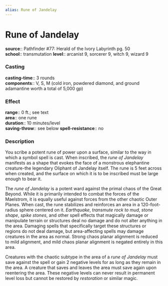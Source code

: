 ```yaml
---
alias: Rune of Jandelay
---
```


# Rune of Jandelay 

**source**:: Pathfinder \#77: Herald of the Ivory Labyrinth pg. 50  
**school**:: transmutation
**level**:: arcanist 9, sorcerer 9, witch 9, wizard 9

### Casting 

**casting-time**:: 3 rounds  
**components**:: V, S, M (cold iron, powdered diamond, and ground adamantine worth a total of 5,000 gp)

### Effect 

**range**:: 0 ft.; see text  
**area**:: one rune  
**duration**:: 10 minutes/level  
**saving-throw**:: see below
**spell-resistance**:: no

### Description 

You scribe a potent rune of power upon a surface, similar to the way in which a symbol spell is cast. When inscribed, the *rune of Jandelay* manifests as a shape that evokes the face of a monstrous elephantine creature-the legendary Oliphant of Jandelay itself. The rune is 5 feet across when created, and the surface on which it is to be inscribed must be large enough to bear it.  
  
The *rune of Jandelay* is a potent ward against the primal chaos of the Great Beyond. While it is primarily intended to combat the forces of the Maelstrom, it is equally useful against forces from the other chaotic Outer Planes. When cast, the rune stabilizes and reinforces an area in a 120-foot-radius sphere centered on it. *Earthquake*, *transmute rock to mud*, *stone shape*, *spike stones*, and other spell effects that magically damage or manipulate terrain or structures deal no damage and do not alter anything in the area. Damaging spells that specifically target these structures or regions do not deal damage, but area-affecting spells may damage creatures in the area as normal. Strong chaos planar alignment is reduced to mild alignment, and mild chaos planar alignment is negated entirely in this area.  
  
Creatures with the chaotic subtype in the area of a *rune of Jandelay* must save against the spell or gain 2 negative levels for as long as they remain in the area. A creature that saves and leaves the area must save again upon reentering the area. These negative levels can never result in permanent level loss but cannot be restored by *restoration* or similar magic.
